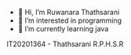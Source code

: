 - 👋 Hi, I’m Ruwanara Thathsarani
- 👀 I’m interested in programming
- 🌱 I’m currently learning java

IT20201364 - Thathsarani R.P.H.S.R
<!---
RuwanaraT/RuwanaraT is a ✨ special ✨ repository because its `README.md` (this file) appears on your GitHub profile.
You can click the Preview link to take a look at your changes.
--->
